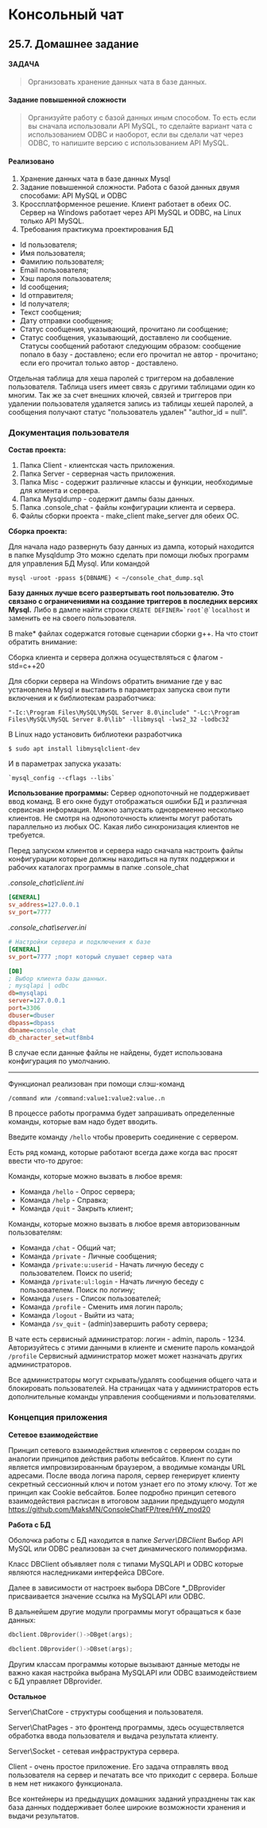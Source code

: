 # Консольный чат
## 25.7. Домашнее задание

#### ЗАДАЧА
> Организовать хранение данных чата в базе данных.
#### Задание повышенной сложности
> Организуйте работу с базой данных иным способом. То есть если вы сначала использовали API MySQL, то сделайте вариант чата с использованием ODBC и наоборот, если вы сделали чат через ODBC, то напишите версию с использованием API MySQL.

#### Реализовано
1. Хранение данных чата в базе данных Mysql
2. Задание повышенной сложности. Работа с базой данных двумя способами: API MySQL и ODBC
3. Кроссплатформенное решение. Клиент работает в обеих ОС. Сервер на Windows работает через API MySQL и ODBC, на Linux только API MySQL.
4. Требования практикума проектирования БД
 - Id пользователя;
 - Имя пользователя;
 - Фамилию пользователя;
 - Email пользователя;
 - Хэш пароля пользователя;
 - Id сообщения;
 - Id отправителя;
 - Id получателя;
 - Текст сообщения;
 - Дату отправки сообщения;
 - Статус сообщения, указывающий, прочитано ли сообщение;
 - Статус сообщения, указывающий, доставлено ли сообщение.
  Статусы сообщений работают следующим образом: сообщение попало в базу - доставлено; если его прочитал не автор - прочитано; если его прочитал только автор - доставлено.

Отдельная таблица для хеша паролей с триггером на добавление пользователя.
Таблица users имеет связь с другими таблицами один ко многим.
Так же за счет внешних ключей, связей и триггеров при удалении пользователя удаляется запись из таблицы хешей паролей, а сообщения получают статус "пользователь удален" "author_id = null".

### Документация пользователя

**Состав проекта:**
1. Папка Client - клиентская часть приложения.
2. Папка Server - серверная часть приложения.
3. Папка Misc - содержит различные классы и функции, необходимые для клиента и сервера.
4. Папка Mysqldump - содержит дампы базы данных.
5. Папка .console_chat  - файлы конфигурации клиента и сервера.
6. Файлы сборки проекта - make_client make_server для обеих ОС.

**Сборка проекта:**

Для начала надо развернуть базу данных из дампа, который находится в папке Mysqldump
Это можно сделать при помощи любых программ для управления БД Mysql. Или командой
```
mysql -uroot -ppass ${DBNAME} < ~/console_chat_dump.sql
```
**Базу данных лучше всего развертывать root пользователю. Это связано с ограничениями на создание триггеров в последних версиях Mysql.** Либо в дампе найти строки ```CREATE DEFINER=`root`@`localhost``` и заменить ее на своего пользователя.

В make* файлах содержатся готовые сценарии сборки g++.
На что стоит обратить внимание:

Сборка клиента и сервера должна осуществляться с флагом -std=c++20

Для сборки сервера на Windows обратить внимание где у вас установлена Mysql и выставить в параметрах запуска свои пути включения и к библиотекам разработчика:
```
"-Ic:\Program Files\MySQL\MySQL Server 8.0\include" "-Lc:\Program Files\MySQL\MySQL Server 8.0\lib" -llibmysql -lws2_32 -lodbc32
```
В Linux надо установить библиотеки разработчика
```
$ sudo apt install libmysqlclient-dev
```
И в параметрах запуска указать:
```
`mysql_config --cflags --libs`
```
**Использование программы:**
Сервер однопоточный не поддерживает ввод команд. В его окне будут отображаться ошибки БД и различная сервисная информация.
Можно запускать одновременно несколько клиентов. Не смотря на однопоточность клиенты могут работать параллельно из любых ОС. Какая либо синхронизация клиентов не требуется.

Перед запуском клиентов и сервера надо сначала настроить файлы конфигурации которые должны находиться на путях поддержки и рабочих каталогах программы в папке .console_chat

*.console_chat\client.ini*
```ini
[GENERAL]
sv_address=127.0.0.1
sv_port=7777
```
*.console_chat\server.ini*
```ini
# Настройки сервера и подключения к базе
[GENERAL]
sv_port=7777 ;порт который слушает сервер чата

[DB]
; Выбор клиента базы данных.
; mysqlapi | odbc
db=mysqlapi
server=127.0.0.1
port=3306
dbuser=dbuser
dbpass=dbpass
dbname=console_chat
db_character_set=utf8mb4
```
В случае если данные файлы не найдены, будет использована конфигурация по умолчанию.
<hr>
Функционал реализован при помощи слэш-команд

```
/command или /command:value1:value2:value..n
``` 
В процессе работы программа будет запрашивать определенные команды, которые вам надо будет вводить.

Введите команду ```/hello``` чтобы проверить соединение с сервером.

Есть ряд команд, которые работают всегда даже когда вас просят ввести что-то другое:

Команды, которые можно вызвать в любое время:
 - Команда ```/hello``` - Опрос сервера;
 - Команда ```/help``` - Справка;
 - Команда ```/quit``` - Закрыть клиент;

Команды, которые можно вызвать в любое время авторизованным пользователям:
 - Команда ```/chat``` - Общий чат;
 - Команда ```/private``` - Личные сообщения;
 - Команда ```/private:u:userid``` - Начать личную беседу с пользователем. Поиск по userid;
 - Команда ```/private:ul:login``` - Начать личную беседу с пользователем. Поиск по логину;
 - Команда ```/users``` - Список пользователей;
 - Команда ```/profile``` - Сменить имя логин пароль;
 - Команда ```/logout``` - Выйти из чата; 
 - Команда ```/sv_quit``` - (admin)завершить работу сервера;

В чате есть сервисный администратор: логин - admin, пароль - 1234. Авторизуйтесь с этими данными в клиенте и смените пароль командой ```/profile```
Сервисный администратор может может назначать других администраторов.

Все администраторы могут скрывать/удалять сообщения общего чата и блокировать пользователей.
На страницах чата у администраторов есть дополнительные команды управления сообщениями и пользователями.

### Концепция приложения

**Сетевое взаимодействие**

Принцип сетевого взаимодействия клиентов с сервером создан по аналогии принципов действия работы вебсайтов. Клиент по сути является импровизированным браузером, а вводимые команды URL адресами. После ввода логина пароля, сервер генерирует клиенту секретный сессионный ключ и потом узнает его по этому ключу. Тот же принцип как Cookie вебсайтов.
Более подробно принцип сетевого взаимодействия расписан в итоговом задании предыдущего модуля https://github.com/MaksMN/ConsoleChatFP/tree/HW_mod20

**Работа с БД**

Оболочка работы с БД находится в папке *Server\DBClient* Выбор API MySQL или ODBC реализован за счет динамического полиморфизма.

Класс DBClient объявляет поля с типами MySQLAPI и ODBC которые являются наследниками интерфейса DBCore.

Далее в зависимости от настроек выбора DBCore *_DBprovider присваивается значение ссылка на MySQLAPI или ODBC.

В дальнейшем другие модули программы могут обращаться к базе данных:

```cpp
dbclient.DBprovider()->DBget(args);

dbclient.DBprovider()->DBset(args);
```
Другим классам программы которые вызывают данные методы не важно какая настройка выбрана MySQLAPI или ODBC взаимодействием с БД управляет DBprovider.

**Остальное**

Server\ChatCore - структуры сообщения и пользователя.

Server\ChatPages - это фронтенд программы, здесь осуществляется обработка ввода пользователя и выдача результата клиенту.

Server\Socket - сетевая инфраструктура сервера.

Client - очень простое приложение. Его задача отправлять ввод пользователя на сервер и печатать все что приходит с сервера. Больше в нем нет никакого функционала.

Все контейнеры из предыдущих домашних заданий упразднены так как база данных поддерживает более широкие возможности хранения и выдачи результатов. 